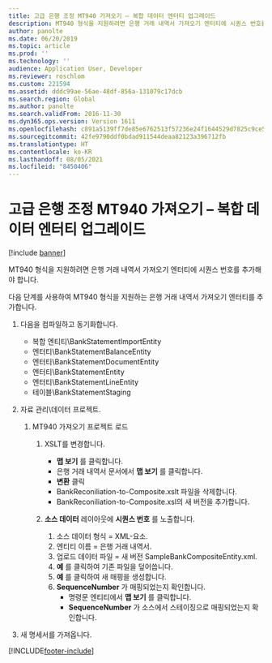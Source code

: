 ```yaml
---
title: 고급 은행 조정 MT940 가져오기 – 복합 데이터 엔터티 업그레이드
description: MT940 형식을 지원하려면 은행 거래 내역서 가져오기 엔터티에 시퀀스 번호를 추가해야 합니다.
author: panolte
ms.date: 06/20/2019
ms.topic: article
ms.prod: ''
ms.technology: ''
audience: Application User, Developer
ms.reviewer: roschlom
ms.custom: 221594
ms.assetid: dddc99ae-56ae-48df-856a-131079c17dcb
ms.search.region: Global
ms.author: panolte
ms.search.validFrom: 2016-11-30
ms.dyn365.ops.version: Version 1611
ms.openlocfilehash: c891a5139ff7de85e6762513f57236e24f1644529d7825c9ce5e1dfda50fbad8
ms.sourcegitcommit: 42fe9790ddf0bdad911544deaa82123a396712fb
ms.translationtype: HT
ms.contentlocale: ko-KR
ms.lasthandoff: 08/05/2021
ms.locfileid: "8450406"
---
```

# <a name="advanced-bank-reconciliation-mt940-import--composite-data-entity-upgrade"></a>고급 은행 조정 MT940 가져오기 – 복합 데이터 엔터티 업그레이드

[!include [banner](../includes/banner.md)]

MT940 형식을 지원하려면 은행 거래 내역서 가져오기 엔터티에 시퀀스 번호를 추가해야 합니다. 

다음 단계를 사용하여 MT940 형식을 지원하는 은행 거래 내역서 가져오기 엔터티를 추가합니다.

1.  다음을 컴파일하고 동기화합니다.
    -   복합 엔티티\\BankStatementImportEntity
    -   엔터티\\BankStatementBalanceEntity
    -   엔터티\\BankStatementDocumentEntity
    -   엔터티\\BankStatementEntity
    -   엔터티\\BankStatementLineEntity
    -   테이블\\BankStatementStaging

2.  자료 관리\\데이터 프로젝트.
    1.  MT940 가져오기 프로젝트 로드
        1.  XSLT를 변경합니다.
            -   **맵 보기** 를 클릭합니다.
            -   은행 거래 내역서 문서에서 **맵 보기** 를 클릭합니다.
            -   **변환** 클릭
            -   BankReconiliation-to-Composite.xslt 파일을 삭제합니다.
            -   BankReconiliation-to-Composite.xsl의 새 버전을 추가합니다.

        2.  **소스 데이터** 레이아웃에 **시퀀스 번호** 를 노출합니다.
            1.  소스 데이터 형식 = XML-요소.
            2.  엔티티 이름 = 은행 거래 내역서.
            3.  업로드 데이터 파일 = 새 버전 SampleBankCompositeEntity.xml.
            4.  **예** 를 클릭하여 기존 파일을 덮어씁니다.
            5.  **예** 를 클릭하여 새 매핑을 생성합니다.
            6.  **SequenceNumber** 가 매핑되었는지 확인합니다.
                -   명령문 엔티티에서 **맵 보기** 를 클릭합니다.
                -   **SequenceNumber** 가 소스에서 스테이징으로 매핑되었는지 확인합니다.

3.  새 명세서를 가져옵니다.






[!INCLUDE[footer-include](../../includes/footer-banner.md)]